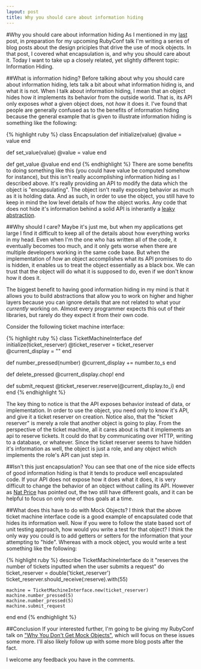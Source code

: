 ```yaml
---
layout: post
title: Why you should care about information hiding
---
```

#Why you should care about information hiding
As I mentioned in my [last](http://gmoeck.github.com/2011/09/20/why-you-should-care-about-encapsulation.html) 
post, in preparation for my upcoming RubyConf talk  I'm writing a series of
blog posts about the design priciples that drive the use of mock objects. In
that post, I covered what encapsulation is, and why you should care about it. 
Today I want to take up a closely related, yet slightly different topic: Information Hiding.

##What is information hiding?
Before talking about why you should care about information hiding, lets
talk a bit about what information hiding is, and what it is not. When I 
talk about information hiding, I mean that an object hides how it implements its
behavior from the outside world. That is, its API only exposes *what* a given
object does, not *how* it does it. I've found that people are generally
confused as to the benefits of information hiding because the general
example that is given to illustrate information hiding is something like the following:

{% highlight ruby %}
class Encapsulation
  def initialize(value)
    @value = value
  end

  def set_value(value)
    @value = value
  end

  def get_value
    @value
  end
end
{% endhighlight %}
There are some benefits to doing something like this (you could have
value be computed somehow for instance), but this isn't really
accomplishing information hiding as I described above. It's really
providing an API to modify the data which the object is "encapsulating".
The object isn't really exposing behavior as much as it is holding
data. And as such, in order to use the object, you still have to keep in
mind the low level details of how the object works. Any code that
does not hide it's information behind a solid API is inherantly a [leaky
abstraction](http://www.joelonsoftware.com/articles/LeakyAbstractions.html).


##Why should I care?
Maybe it's just me, but when my applications get large I find it
difficult to keep all of the details about how everything works in my
head. Even when I'm the one who has written all of the code, it
eventually becomes too much, and it only gets
worse when there are multiple developers working in the same code base.
But when the implementation of *how* an object accomplishes what its API
promises to do is hidden, it enables us to treat the object essentially as a black
box. We can trust that the object will do what it is supposed to do,
even if we don't know how it does it.

The biggest benefit to having good information hiding in my mind is that
it allows you to build abstractions that allow you to work on higher
and higher layers because you can ignore details that are not related to
what your *currently* working on. Almost every programmer expects this out of their
libraries, but rarely do they expect it from their own code.

Consider the following ticket machine interface:

{% highlight ruby %}
class TicketMachineInterface
  def initialize(ticket_reserver)
    @ticket_reserver = ticket_reserver
    @current_display = ""
  end

  def number_pressed(number)
    @current_display += number.to_s
  end

  def delete_pressed
    @current_display.chop!
  end

  def submit_request
    @ticket_reserver.reserve(@current_display.to_i)
  end
end
{% endhighlight %}

The key thing to notice is that the API exposes behavior instead of
data, or implementation. In order to use the object, you need only to
know it's API, and give it a ticket reserver on creation. Notice also,
that the "ticket reserver" is merely a role that another object is going
to play. From the perspective of the ticket machine, all it cares about
is that it implements an api to reserve tickets. It could do that by
communicating over HTTP, writing to a database, or whatever. Since the
ticket reserver seems to have hidden it's information as well, the
object is just a role, and any object which implements the role's API
can just step in.

##Isn't this just encapsulation?
You can see that one of the nice side effects of good information hiding
is that it tends to produce well encapsulated code. If your API does not
expose how it does what it does, it is very difficult to change the
behavior of an object without calling its API. However as [Nat Price](http://nat.truemesh.com/archives/000498.html)
has pointed out, the two still have different goals, and it can be
helpful to focus on only one of thos goals at a time.

##What does this have to do with Mock Objects?
I think that the above ticket machine interface code is a good example
of encapsulated code that hides its information well. Now if you were
to follow the state based sort of unit testing approach, how would you
write a test for that object? I think the only way you could is to add
getters or setters for the information that your attempting to "hide".
Whereas with a mock object, you would write a test something like the
following:

{% highlight ruby %}
describe TicketMachineInterface do
  it "reserves the number of tickets inputted when the user submits a
request" do
    ticket_reserver = double('ticket_reserver')
    ticket_reserver.should_receive(:reserve).with(55)

    machine = TicketMachineInterface.new(ticket_reserver)
    machine.number_pressed(5)
    machine.number_pressed(5)
    machine.submit_request
  end
end
{% endhighlight %}

##Conclusion
If your interested further, I'm going to be giving my RubyConf talk on ["Why You Don't Get Mock
Objects"](http://rubyconf.org/presentations/21), which will focus on
these issues some more. I'll also likely follow up with some more blog
posts after the fact.

I welcome any feedback you have in the comments.
